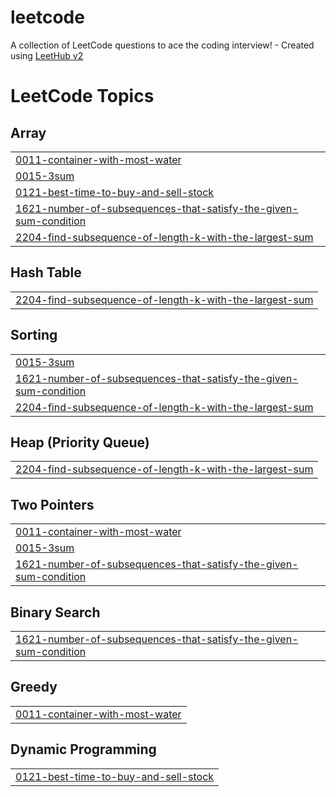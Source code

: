# leetcode
A collection of LeetCode questions to ace the coding interview! - Created using [LeetHub v2](https://github.com/arunbhardwaj/LeetHub-2.0)

<!---LeetCode Topics Start-->
# LeetCode Topics
## Array
|  |
| ------- |
| [0011-container-with-most-water](https://github.com/Jatin-35/leetcode/tree/master/0011-container-with-most-water) |
| [0015-3sum](https://github.com/Jatin-35/leetcode/tree/master/0015-3sum) |
| [0121-best-time-to-buy-and-sell-stock](https://github.com/Jatin-35/leetcode/tree/master/0121-best-time-to-buy-and-sell-stock) |
| [1621-number-of-subsequences-that-satisfy-the-given-sum-condition](https://github.com/Jatin-35/leetcode/tree/master/1621-number-of-subsequences-that-satisfy-the-given-sum-condition) |
| [2204-find-subsequence-of-length-k-with-the-largest-sum](https://github.com/Jatin-35/leetcode/tree/master/2204-find-subsequence-of-length-k-with-the-largest-sum) |
## Hash Table
|  |
| ------- |
| [2204-find-subsequence-of-length-k-with-the-largest-sum](https://github.com/Jatin-35/leetcode/tree/master/2204-find-subsequence-of-length-k-with-the-largest-sum) |
## Sorting
|  |
| ------- |
| [0015-3sum](https://github.com/Jatin-35/leetcode/tree/master/0015-3sum) |
| [1621-number-of-subsequences-that-satisfy-the-given-sum-condition](https://github.com/Jatin-35/leetcode/tree/master/1621-number-of-subsequences-that-satisfy-the-given-sum-condition) |
| [2204-find-subsequence-of-length-k-with-the-largest-sum](https://github.com/Jatin-35/leetcode/tree/master/2204-find-subsequence-of-length-k-with-the-largest-sum) |
## Heap (Priority Queue)
|  |
| ------- |
| [2204-find-subsequence-of-length-k-with-the-largest-sum](https://github.com/Jatin-35/leetcode/tree/master/2204-find-subsequence-of-length-k-with-the-largest-sum) |
## Two Pointers
|  |
| ------- |
| [0011-container-with-most-water](https://github.com/Jatin-35/leetcode/tree/master/0011-container-with-most-water) |
| [0015-3sum](https://github.com/Jatin-35/leetcode/tree/master/0015-3sum) |
| [1621-number-of-subsequences-that-satisfy-the-given-sum-condition](https://github.com/Jatin-35/leetcode/tree/master/1621-number-of-subsequences-that-satisfy-the-given-sum-condition) |
## Binary Search
|  |
| ------- |
| [1621-number-of-subsequences-that-satisfy-the-given-sum-condition](https://github.com/Jatin-35/leetcode/tree/master/1621-number-of-subsequences-that-satisfy-the-given-sum-condition) |
## Greedy
|  |
| ------- |
| [0011-container-with-most-water](https://github.com/Jatin-35/leetcode/tree/master/0011-container-with-most-water) |
## Dynamic Programming
|  |
| ------- |
| [0121-best-time-to-buy-and-sell-stock](https://github.com/Jatin-35/leetcode/tree/master/0121-best-time-to-buy-and-sell-stock) |
<!---LeetCode Topics End-->